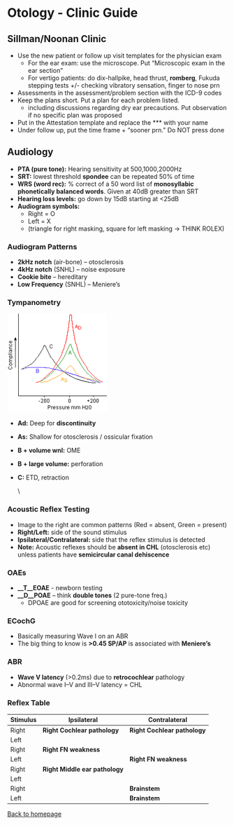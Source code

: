 
# Otology - Clinic Guide

## Sillman/Noonan Clinic

* Use the new patient or follow up visit templates for the physician exam
  * For the ear exam: use the microscope. Put “Microscopic exam in the ear section”
  * For vertigo patients: do dix-hallpike, head thrust, **romberg**, Fukuda stepping tests +/- checking vibratory sensation, finger to nose prn
* Assessments in the assessment/problem section with the ICD-9 codes
* Keep the plans short. Put a plan for each problem listed.
  * including discussions regarding dry ear precautions. Put observation if no specific plan was proposed
* Put in the Attestation template and replace the \*\*\* with your name
* Under follow up, put the time frame + “sooner prn.” Do NOT press done


## Audiology

* **PTA (pure tone):** Hearing sensitivity at 500,1000,2000Hz
* **SRT:** lowest threshold **spondee** can be repeated 50% of time
* **WRS (word rec):** % correct of a 50 word list of **monosyllabic phonetically balanced words**. Given at 40dB greater than SRT
* **Hearing loss levels:** go down by 15dB starting at <25dB
* **Audiogram symbols:**
  * Right = O
  * Left = X
  * (triangle for right masking, square for left masking → THINK ROLEX)


### Audiogram Patterns

* **2kHz notch** (air-bone) – otosclerosis
* **4kHz notch** (SNHL) – noise exposure
* **Cookie bite** – hereditary
* **Low Frequency** (SNHL) – Meniere’s


### Tympanometry

 ![Tympanogram Types](../../media/image3.png "right-50")

* **Ad:** Deep for **discontinuity**
* **As:** Shallow for otosclerosis / ossicular fixation
* **B + volume wnl:** OME
* **B + large volume:** perforation
* **C:** ETD, retraction

  \

### Acoustic Reflex Testing

* Image to the right are common patterns (Red = absent, Green = present)
* **Right/Left:** side of the sound stimulus
* **Ipsilateral/Contralateral:** side that the reflex stimulus is detected
* **Note:** Acoustic reflexes should be **absent in CHL** (otosclerosis etc) unless patients have **semicircular canal dehiscence**


### OAEs

* **__T__EOAE** - newborn testing
* **__D__POAE** – think **double tones** (2 pure-tone freq.)
  * DPOAE are good for screening ototoxicity/noise toxicity


### ECochG

* Basically measuring Wave I on an ABR
* The big thing to know is **>0.45 SP/AP** is associated with **Meniere’s**


### ABR

* **Wave V latency** (>0.2ms) due to **retrocochlear** pathology
* Abnormal wave I–V and III–V latency = CHL


### Reflex Table

| Stimulus | Ipsilateral | Contralateral |
|----|----|----|
| Right | **Right Cochlear pathology** | **Right Cochlear pathology** |
| Left |    |    |
| Right | **Right FN weakness** |    |
| Left |    | **Right FN weakness** |
| Right | **Right Middle ear pathology** |    |
| Left |    |    |
| Right |    | **Brainstem** |
| Left |    | **Brainstem** |


[Back to homepage](../../index.html)


